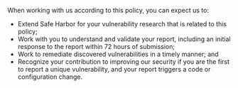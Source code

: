 When working with us according to this policy, you can expect us to:

- Extend Safe Harbor for your vulnerability research that is related to this policy;
- Work with you to understand and validate your report, including an initial response to the report within 72 hours of submission;
- Work to remediate discovered vulnerabilities in a timely manner; and
- Recognize your contribution to improving our security if you are the first to report a unique vulnerability, and your report triggers a code or configuration change.
